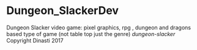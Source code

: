 # Dungeon_SlackerDev
Dungeon Slacker video game: pixel graphics, rpg , dungeon and dragons based type of game (not table top just the genre)
_dungeon-slacker_ Copyright Dinasti 2017
